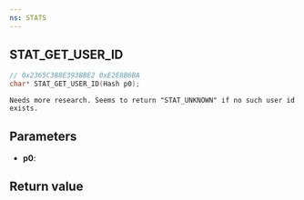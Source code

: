 ```yaml
---
ns: STATS
---
```

## STAT_GET_USER_ID

```c
// 0x2365C388E393BBE2 0xE2E8B6BA
char* STAT_GET_USER_ID(Hash p0);
```

```
Needs more research. Seems to return "STAT_UNKNOWN" if no such user id exists.  
```

## Parameters
* **p0**: 

## Return value
